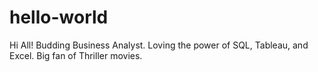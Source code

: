 # hello-world

Hi All!
Budding Business Analyst. Loving the power of SQL, Tableau, and Excel. Big fan of Thriller movies.
